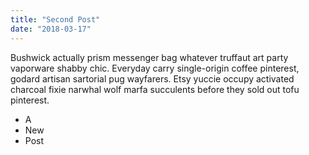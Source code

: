 ```yaml
---
title: "Second Post"
date: "2018-03-17"
---
```


Bushwick actually prism messenger bag whatever truffaut art party vaporware shabby chic. Everyday carry single-origin coffee pinterest, godard artisan sartorial pug wayfarers. Etsy yuccie occupy activated charcoal fixie narwhal wolf marfa succulents before they sold out tofu pinterest.
* A
* New 
* Post